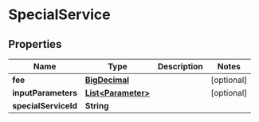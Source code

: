 

# SpecialService

## Properties

Name | Type | Description | Notes
------------ | ------------- | ------------- | -------------
**fee** | [**BigDecimal**](BigDecimal.md) |  |  [optional]
**inputParameters** | [**List&lt;Parameter&gt;**](Parameter.md) |  |  [optional]
**specialServiceId** | **String** |  | 



